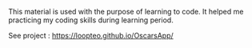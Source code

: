  This material is used with the purpose of learning to code. It helped me practicing my coding skills during learning period.

 See project : https://loopteo.github.io/OscarsApp/
